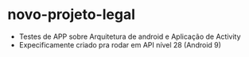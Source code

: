 # novo-projeto-legal
- Testes de APP sobre Arquitetura de android e Aplicação de Activity
- Expecificamente criado pra rodar em API nível 28 (Android 9)


